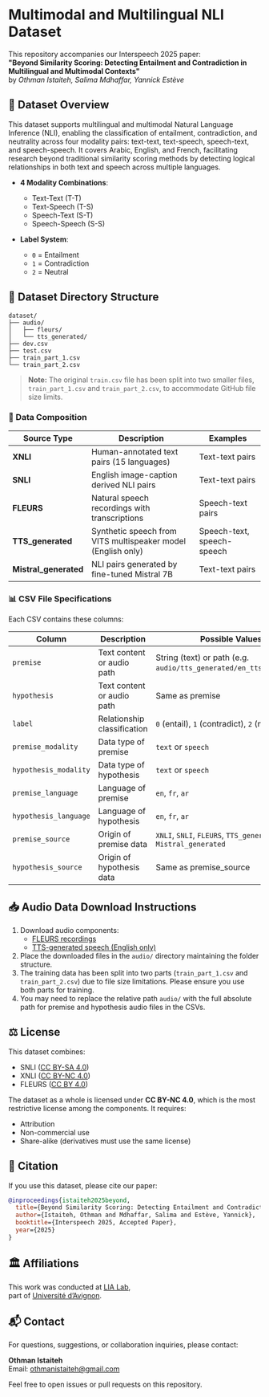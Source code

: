 # Multimodal and Multilingual NLI Dataset

This repository accompanies our Interspeech 2025 paper:  
**"Beyond Similarity Scoring: Detecting Entailment and Contradiction in Multilingual and Multimodal Contexts"**  
by *Othman Istaiteh, Salima Mdhaffar, Yannick Estève*

## 📌 Dataset Overview

This dataset supports multilingual and multimodal Natural Language Inference (NLI), enabling the classification of entailment, contradiction, and neutrality across four modality pairs: text-text, text-speech, speech-text, and speech-speech. It covers Arabic, English, and French, facilitating research beyond traditional similarity scoring methods by detecting logical relationships in both text and speech across multiple languages.

- **4 Modality Combinations**:
  - Text-Text (T-T)
  - Text-Speech (T-S)
  - Speech-Text (S-T) 
  - Speech-Speech (S-S)
  
- **Label System**:
  - `0` = Entailment
  - `1` = Contradiction  
  - `2` = Neutral

## 📂 Dataset Directory Structure
```
dataset/
├── audio/
│   ├── fleurs/
│   └── tts_generated/
├── dev.csv
├── test.csv
├── train_part_1.csv
└── train_part_2.csv

```
> **Note:** The original `train.csv` file has been split into two smaller files, `train_part_1.csv` and `train_part_2.csv`, to accommodate GitHub file size limits.

### 📝 Data Composition

| Source Type          | Description                                                                 | Examples                     |
|----------------------|-----------------------------------------------------------------------------|------------------------------|
| **XNLI**             | Human-annotated text pairs (15 languages)                                   | Text-text pairs              |
| **SNLI**             | English image-caption derived NLI pairs                                     | Text-text pairs              |  
| **FLEURS**           | Natural speech recordings with transcriptions                               | Speech-text pairs            |
| **TTS_generated**    | Synthetic speech from VITS multispeaker model (English only)                 | Speech-text, speech-speech   |
| **Mistral_generated**| NLI pairs generated by fine-tuned Mistral 7B                                | Text-text pairs              |

### 📊 CSV File Specifications

Each CSV contains these columns:

| Column                  | Description                                                                 | Possible Values                              |
|-------------------------|-----------------------------------------------------------------------------|----------------------------------------------|
| `premise`               | Text content or audio path                                                  | String (text) or path (e.g. `audio/tts_generated/en_tts_dev_0.wav`) |
| `hypothesis`            | Text content or audio path                                                  | Same as premise                              |
| `label`                 | Relationship classification                                                 | `0` (entail), `1` (contradict), `2` (neutral) |
| `premise_modality`      | Data type of premise                                                        | `text` or `speech`                           |
| `hypothesis_modality`   | Data type of hypothesis                                                     | `text` or `speech`                           |
| `premise_language`      | Language of premise                                                         | `en`, `fr`, `ar`                             |
| `hypothesis_language`   | Language of hypothesis                                                      | `en`, `fr`, `ar`                             |
| `premise_source`        | Origin of premise data                                                      | `XNLI`, `SNLI`, `FLEURS`, `TTS_generated`, `Mistral_generated` |
| `hypothesis_source`     | Origin of hypothesis data                                                   | Same as premise_source                       |

## 📥 Audio Data Download Instructions

1. Download audio components:
   - [FLEURS recordings](https://drive.google.com/drive/folders/1epNXU_WdzcLrLN7xI9WUgCYCyhg8dw-R)
   - [TTS-generated speech (English only)](https://drive.google.com/drive/folders/1sYs46xvymAelD807kVdyEgmv9vea-15B)
2. Place the downloaded files in the `audio/` directory maintaining the folder structure.
3. The training data has been split into two parts (`train_part_1.csv` and `train_part_2.csv`) due to file size limitations. Please ensure you use both parts for training.
4. You may need to replace the relative path `audio/` with the full absolute path for premise and hypothesis audio files in the CSVs.

## ⚖️ License

This dataset combines:

- SNLI ([CC BY-SA 4.0](https://creativecommons.org/licenses/by-sa/4.0/))  
- XNLI ([CC BY-NC 4.0](https://creativecommons.org/licenses/by-nc/4.0/))  
- FLEURS ([CC BY 4.0](https://creativecommons.org/licenses/by/4.0/))  

The dataset as a whole is licensed under **CC BY-NC 4.0**, which is the most restrictive license among the components. It requires:

- Attribution  
- Non-commercial use  
- Share-alike (derivatives must use the same license)

## 📖 Citation

If you use this dataset, please cite our paper:

```bibtex
@inproceedings{istaiteh2025beyond,
  title={Beyond Similarity Scoring: Detecting Entailment and Contradiction in Multilingual and Multimodal Contexts},
  author={Istaiteh, Othman and Mdhaffar, Salima and Estève, Yannick},
  booktitle={Interspeech 2025, Accepted Paper},
  year={2025}
}
```

## 🏛️ Affiliations

This work was conducted at [LIA Lab](https://lia.univ-avignon.fr/),  
part of [Université d’Avignon](https://univ-avignon.fr/).

## 📬 Contact

For questions, suggestions, or collaboration inquiries, please contact:

**Othman Istaiteh**  
Email: othmanistaiteh@gmail.com

Feel free to open issues or pull requests on this repository.
